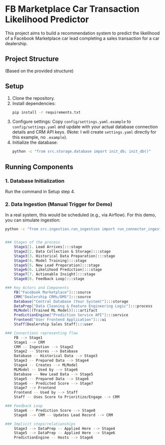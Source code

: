 # FB Marketplace Car Transaction Likelihood Predictor

This project aims to build a recommendation system to predict the likelihood of a Facebook Marketplace car lead completing a sales transaction for a car dealership.

## Project Structure

(Based on the provided structure)

## Setup

1.  Clone the repository.
2.  Install dependencies:
    ```bash
    pip install -r requirements.txt
    ```
3.  Configure settings:
    Copy `config/settings.yaml.example` to `config/settings.yaml` and update with your actual database connection details and CRM API keys. (Note: I will create `settings.yaml` directly for this example, no `.example`).
4.  Initialize the database:
    ```bash
    python -c "from src.storage.database import init_db; init_db()"
    ```

## Running Components

### 1. Database Initialization

Run the command in Setup step 4.

### 2. Data Ingestion (Manual Trigger for Demo)

In a real system, this would be scheduled (e.g., via Airflow). For this demo, you can simulate ingestion:

```bash
python -c "from src.ingestion.run_ingestion import run_connector_ingestion; run_connector_ingestion()"


### Stages of the process
    Stage1[1. Lead Arrives]:::stage
    Stage2[2. Data Collection & Storage]:::stage
    Stage3[3. Historical Data Preparation]:::stage
    Stage4[4. Model Training]:::stage
    Stage5[5. New Lead Preparation]:::stage
    Stage6[6. Likelihood Prediction]:::stage
    Stage7[7. Actionable Insight]:::stage
    Stage8[8. Feedback Loop]:::stage

### Key Actors and Components
    FB["Facebook Marketplace"]:::source
    CRM["Dealership CRMs/DMS"]:::source
    Database["Central Database (Your System)"]:::storage
    DataPrep["Data Cleaning & Feature Engineering Logic"]:::process
    MLModel[(Trained ML Model)]:::artifact
    PredictionEngine["Prediction Service API"]:::service
    Frontend["User Frontend Application"]:::ui
    Staff[Dealership Sales Staff]:::user

### Connections representing flow
    FB --> Stage1
    Stage1 --> CRM
    CRM -- Ingestion --> Stage2
    Stage2 -- Stores --> Database
    Database -- Historical Data --> Stage3
    Stage3 -- Prepared Data --> Stage4
    Stage4 -- Creates --> MLModel
    MLModel -- Used by --> Stage6
    Database -- New Lead Data --> Stage5
    Stage5 -- Prepared Data --> Stage6
    Stage6 -- Predicted Score --> Stage7
    Stage7 --> Frontend
    Frontend -- Used by --> Staff
    Staff -- Uses Score to Prioritize/Engage --> CRM

### Feedback Loop
    Stage6 -- Prediction Score --> Stage8
    Stage8 --> CRM -- Updates Lead Record --> CRM

### Implicit steps/relationships
    Stage3 --> DataPrep -- Applied Here --> Stage4
    Stage5 --> DataPrep -- Applied Here --> Stage6
    PredictionEngine -- Hosts --> Stage6


